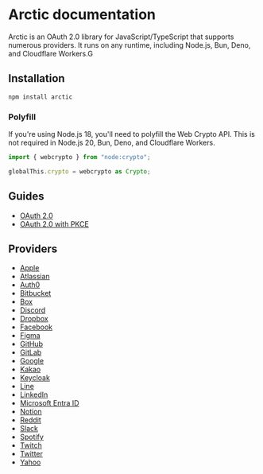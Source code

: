 # Arctic documentation

Arctic is an OAuth 2.0 library for JavaScript/TypeScript that supports numerous providers. It runs on any runtime, including Node.js, Bun, Deno, and Cloudflare Workers.G

## Installation

```
npm install arctic
```

### Polyfill

If you're using Node.js 18, you'll need to polyfill the Web Crypto API. This is not required in Node.js 20, Bun, Deno, and Cloudflare Workers.

```ts
import { webcrypto } from "node:crypto";

globalThis.crypto = webcrypto as Crypto;
```

## Guides

- [OAuth 2.0](./oauth2.md)
- [OAuth 2.0 with PKCE](./oauth2-pkce.md)

## Providers

- [Apple](./providers/apple.md)
- [Atlassian](./providers/atlassian.md)
- [Auth0](./providers/auth0.md)
- [Bitbucket](./providers/bitbucket.md)
- [Box](./providers/box.md)
- [Discord](./providers/discord.md)
- [Dropbox](./providers/dropbox.md)
- [Facebook](./providers/facebook.md)
- [Figma](./providers/figma.md)
- [GitHub](./providers/github.md)
- [GitLab](./providers/gitlab.md)
- [Google](./providers/google.md)
- [Kakao](./providers/kakao.md)
- [Keycloak](./providers/keycloak.md)
- [Line](./providers/line.md)
- [LinkedIn](./providers/linkedin.md)
- [Microsoft Entra ID](./providers/microsoft-entra-id.md)
- [Notion](./providers/notion.md)
- [Reddit](./providers/reddit.md)
- [Slack](./providers/slack.md)
- [Spotify](./providers/spotify.md)
- [Twitch](./providers/twitch.md)
- [Twitter](./providers/twitter.md)
- [Yahoo](./providers/yahoo.md)
